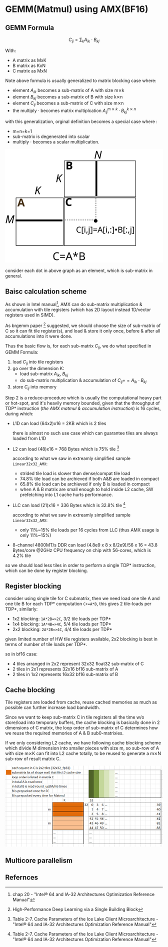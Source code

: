 # GEMM(Matmul) using AMX(BF16)

## GEMM Formula

$$
C_{ij} = \sum_{k} A_{ik} \cdot B_{kj}
$$

With:

 - A matrix as MxK
 - B matrix as KxN
 - C matrix as MxN

Note above formula is usually generalized to matrix blocking case where:

 - element $A_{ik}$ becomes a sub-matrix of A with size m⨯k
 - element $B_{kj}$ becomes a sub-matrix of B with size k⨯n
 - element $C_{ij}$ becomes a sub-matrix of C with size m⨯n
 - the multiply $\cdot$ becomes matrix multiplcation $A_{ij}^{m⨯k} \cdot B^{k⨯n}_{kj}$

with this generalization, orginal definition becomes a special case where :

 - m=n=k=1
 - sub-matrix is degenerated into scalar
 - multiply $\cdot$ becomes a scalar multiplication.

![mm_basic.svg](./mm_basic.svg)

consider each dot in above graph as an element, which is sub-matrix in general.

## Baisc calculation scheme

As shown in Intel manual[^1], AMX can do sub-matrix multiplication & accumulation with tile registers (which has 2D layout instead 1D/vector registers used in SIMD).

As brgemm paper [^brgemm] suggested, we should choose the size of sub-matrix of C so it can fit tile register(s), and load & store it only once, before & after all accumulations into it were done.

Thus the basic flow is, for each sub-matrix $C_{ij}$, we do what specified in GEMM Formula:

 1. load $C_{ij}$ into tile registers
 2. go over the dimension K:
    - load sub-matrix $A_{ik}$, $B_{kj}$
    - do sub-matrix multiplication & accumulation of $C_{ij} += A_{ik} \cdot B_{kj}$
 3. store $C_{ij}$ into memory

Step 2 is a reduce-procedure which is usually the computational heavy part or hot-spot, and it's heavily memory bounded, given that the throughput of TDP* instruction (*the AMX matmul & accumulation instruction*) is 16 cycles, during which:

 - L1D can load (64x2)x16 = 2KB which is 2 tiles

   there is almost no such use case which can guarantee tiles are always loaded from L1D
 
 - L2 can load (48)x16 = 768 Bytes which is 75% tile [^2]
  
   according to what we saw in extreamly simplified sample `Linear32x32_AMX`:
   - strided tile load is slower than dense/compat tile load
   - 74.8% tile load can be archieved if both A&B are loaded in compact
   - 65.8% tile load can be archieved if only B is loaded in compact
   - when A & B matrix are small enough to hold inside L2 cache, SW prefetching into L1 cache hurts performance.
 - LLC can load (21)x16 = 336 Bytes which is 32.8% tile [^2]
   
   according to what we saw in extreamly simplified sample `Linear32x32_AMX`:
   - only 11%~15% tile loads per 16 cycles from LLC (thus AMX usage is only 11%~15%)

 - 8-channel 4800MT/s DDR can load (4.8e9 x 8 x 8/2e9)/56 x 16 = 43.8 Bytes/core @2GHz CPU frequency on chip with 56-cores, which is 4.2% tile

so we should load less tiles in order to perform a single TDP* instruction, which can be done by register blocking.

## Register blocking

consider using single tile for C submatrix, then we need load one tile A and one tile B for each TDP* computation `C+=A*B`, this gives 2 tile-loads per TDP*, similarly:

 - 1x2 blocking: `1A*2B=>2C`, 3/2 tile loads per TDP*
 - 1x4 blocking: `1A*4B=>4C`, 5/4 tile loads per TDP*
 - 2x2 blocking: `2A*2B=>4C`, 4/4 tile loads per TDP*

given limited number of HW tile registers available, 2x2 blocking is best in terms of number of tile loads per TDP*.

so in bf16 case:

 - 4 tiles arranged in 2x2 represent 32x32 float32 sub-matrix of C
 - 2 tiles in 2x1 represents 32x16 bf16 sub-matrix of A
 - 2 tiles in 1x2 represents 16x32 bf16 sub-matrix of B

## Cache blocking

Tile registers are loaded from cache, reuse cached memories as much as possible can further increase load bandwidth.

Since we want to keep sub-matrix C in tile registers all the time w/o store/load into temporary buffers, the cache blocking is basically done in 2 dimensions of C matrix, the loop order of sub-matrix of C determines how we reuse the required memories of A & B sub0-matrixies.

If we only considering L2 cache, we have following cache blocking scheme which divide M dimension into smaller pieces with size m, so sub-row of A with size m⨯K can fit into L2 cache totally, to be reused to generate a m⨯N sub-row of result matrix C.

![cache_blk.png](./cache_blk.png)

## Multicore parallelism



## Refernces

[^1]: chap 20 - "Intel® 64 and IA-32 Architectures Optimization Reference Manual"

[^2]: Table 2-7. Cache Parameters of the Ice Lake Client Microarchitecture - "Intel® 64 and IA-32 Architectures Optimization Reference Manual"

[^brgemm]: High-Performance Deep Learning via a Single Building Block